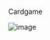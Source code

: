Cardgame


![image](https://user-images.githubusercontent.com/124684053/235655216-bf1c9a8d-a77a-42f7-9cc5-627241b0e223.png)

